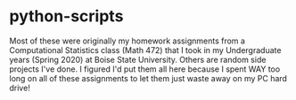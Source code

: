 # python-scripts
Most of these were originally my homework assignments from a Computational Statistics class (Math 472) that I took in my Undergraduate years (Spring 2020) at Boise State University. Others are random side projects I've done. I figured I'd put them all here because I spent WAY too long on all of these assignments to let them just waste away on my PC hard drive!

